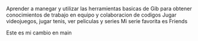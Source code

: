 Aprender a manegar y utilizar las herramientas basicas de Gib para obtener conocimientos de trabajo en equipo y colaboracion de codigos
Jugar videojuegos, jugar tenis, ver peliculas y series 
Mi serie favorita es Friends











Este es mi cambio en main
